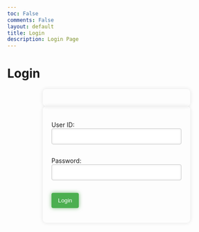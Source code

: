 ```yaml
---
toc: False
comments: False
layout: default
title: Login
description: Login Page
---
```

<h1>Login</h1>

<style>
    form {
        max-width: 300px; /* Adjust the width as needed */
        margin: 0 auto; /* Center the form on the page */
        box-shadow: 0 0 10px rgba(0, 0, 0, 0.1); /* Box shadow for a subtle effect */
        padding: 20px;
        border-radius: 8px; /* Add rounded corners for a modern look */
    }

    input {
        width: 100%;
        padding: 10px;
        margin-bottom: 15px;
        box-shadow: inset 0 0 5px rgba(0, 0, 0, 0.1); /* Inner glow effect for input fields */
        border: 1px solid #ccc;
        border-radius: 4px;
        transition: box-shadow 0.3s ease; /* Add transition for a smooth effect */
    }

    input:focus {
        outline: none; /* Remove default focus outline */
        box-shadow: 0 0 10px rgba(0, 0, 255, 0.5); /* Change box shadow on focus for emphasis */
    }

    button {
        background-color: #4CAF50;
        color: white;
        padding: 10px 15px;
        border: none;
        border-radius: 4px;
        cursor: pointer;
        box-shadow: 0 0 10px rgba(0, 128, 0, 0.5); /* Box shadow for the button */
        transition: box-shadow 0.3s ease; /* Add transition for a smooth effect */
    }

    button:hover {
        box-shadow: 0 0 15px rgba(0, 128, 0, 1); /* Change box shadow on hover for emphasis */
    }
</style>

<!-- Your existing HTML form goes here -->
<form action="javascript:login_user()">
    <!-- ... -->
</form>

<script type="module">
    // Your existing JavaScript code goes here
</script>

<form action="javascript:login_user()">
    <p><label>
        User ID:
        <input type="text" name="uid" id="uid" required="" />
    </label></p>
    <p><label>
        Password:
        <input type="password" name="password" id="password" required="" />
    </label></p>
    <p>
        <button>Login</button>
    </p>
    <p id="loginStatus" name="loginStatus"></p>
</form>

<!-- 
Below JavaScript code is designed to handle user authentication in a web application. It's written to work with a backend server that uses JWT (JSON Web Tokens) for authentication.

The script defines a function when the page loads. This function is triggered when the Login button in the HTML form above is pressed. 
 -->
<script type="module">
    // uri variable and options object are obtained from config.js


    function login_user(){
        // Set Authenticate endpoint
        const url ='http://127.0.0.1:8086/api/users/authenticate';

        // Set the body of the request to include login data from the DOM
        const body = {
            uid: document.getElementById("uid").value,
            password: document.getElementById("password").value,
        };

        // Change options according to Authentication requirements
        const authOptions = {
            mode: 'cors', // no-cors, *cors, same-origin
            credentials: 'include', // include, same-origin, omit
            headers: {
                'Content-Type': 'application/json',
            },
            method: 'POST', // Override the method property
            cache: 'no-cache', // Set the cache property
            body: JSON.stringify(body)
        };

        // Fetch JWT
        fetch(url, authOptions)
        .then(response => {
            // handle error response from Web API
            if (!response.ok) {
                const errorMsg = 'Login error: ' + response.status;
                console.log(errorMsg);
                if (response.status == 400) {
                    document.getElementById("loginStatus").innerHTML = "incorrect username or password";
                }
                return;
            }
            
            // Success!!!
            // Redirect to the database page
            window.location.href = "http://127.0.0.1:4200/student/2024/01/30/DataTable.html"
            ;
        })
        // catch fetch errors (ie ACCESS to server blocked)
        .catch(err => {
            window.location.href = "http://127.0.0.1:4200/student/2024/01/31/401error.html"
            console.error(err);
        });
    }

    // Attach login_user to the window object, allowing access to form action
    window.login_user = login_user;
</script>
